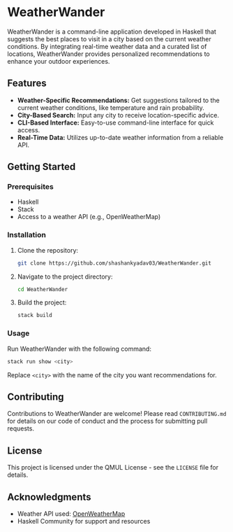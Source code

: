 # WeatherWander

WeatherWander is a command-line application developed in Haskell that suggests the best places to visit in a city based on the current weather conditions. By integrating real-time weather data and a curated list of locations, WeatherWander provides personalized recommendations to enhance your outdoor experiences.

## Features

- **Weather-Specific Recommendations:** Get suggestions tailored to the current weather conditions, like temperature and rain probability.
- **City-Based Search:** Input any city to receive location-specific advice.
- **CLI-Based Interface:** Easy-to-use command-line interface for quick access.
- **Real-Time Data:** Utilizes up-to-date weather information from a reliable API.

## Getting Started

### Prerequisites

- Haskell
- Stack
- Access to a weather API (e.g., OpenWeatherMap)

### Installation

1. Clone the repository:
   ```sh
   git clone https://github.com/shashankyadav03/WeatherWander.git
   ```
2. Navigate to the project directory:
   ```sh
   cd WeatherWander
   ```
3. Build the project:
   ```sh
   stack build
   ```

### Usage

Run WeatherWander with the following command:
```sh
stack run show <city>
```
Replace `<city>` with the name of the city you want recommendations for.

## Contributing

Contributions to WeatherWander are welcome! Please read `CONTRIBUTING.md` for details on our code of conduct and the process for submitting pull requests.

## License

This project is licensed under the QMUL License - see the `LICENSE` file for details.

## Acknowledgments

- Weather API used: [OpenWeatherMap](https://openweathermap.org/)
- Haskell Community for support and resources
